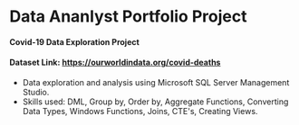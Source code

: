 # Data Ananlyst Portfolio Project 

#### Covid-19 Data Exploration Project
#### Dataset Link: https://ourworldindata.org/covid-deaths

* Data exploration and analysis using Microsoft SQL Server Management Studio. 
* Skills used: 
DML, Group by, Order by, Aggregate Functions, Converting Data Types, Windows Functions, Joins, CTE's, Creating Views.








